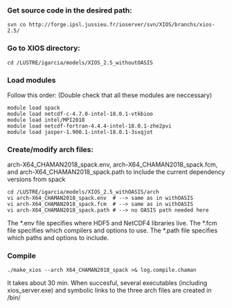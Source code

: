 ### Get source code in the desired path:
```
svn co http://forge.ipsl.jussieu.fr/ioserver/svn/XIOS/branchs/xios-2.5/
```

### Go to XIOS directory:
```
cd /LUSTRE/igarcia/models/XIOS_2.5_withoutOASIS
```

### Load modules 
Follow this order:
(Double check that all these modules are neccessary)
```
module load spack
module load netcdf-c-4.7.0-intel-18.0.1-vtkbioo
module load intel/MPI2018
module load netcdf-fortran-4.4.4-intel-18.0.1-zhe2pvi
module load jasper-1.900.1-intel-18.0.1-3sxqjot
```  

### Create/modify arch files: 
arch-X64_CHAMAN2018_spack.env, arch-X64_CHAMAN2018_spack.fcm, and arch-X64_CHAMAN2018_spack.path to include the current dependency versions from spack
``` 
cd /LUSTRE/igarcia/models/XIOS_2.5_withOASIS/arch
vi arch-X64_CHAMAN2018_spack.env  # --> same as in withOASIS
vi arch-X64_CHAMAN2018_spack.fcm  # --> same as in withOASIS
vi arch-X64_CHAMAN2018_spack.path # --> no OASIS path needed here
``` 

The *.env file specifies where HDF5 and NetCDF4 libraries live. The *.fcm file specifies which compilers and options to use. The *.path file specifies which paths and options to include. 

### Compile
```
./make_xios --arch X64_CHAMAN2018_spack >& log.compile.chaman   
```
It takes about 30 min. When succesful, several executables (including xios_server.exe) and symbolic links to the three arch files are created in /bin/
